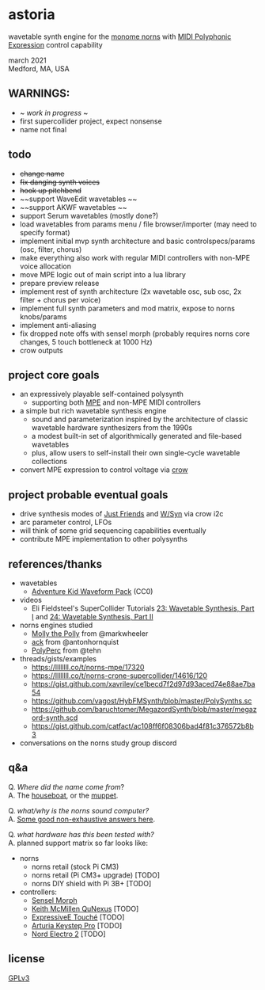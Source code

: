 astoria
=========

wavetable synth engine for the [monome norns](https://monome.org/norns/) with [MIDI Polyphonic Expression](https://d30pueezughrda.cloudfront.net/campaigns/mpe/mpespec.pdf) control capability

march 2021<br>
Medford, MA, USA

## WARNINGS:

* ~ *work in progress* ~
* first supercollider project, expect nonsense
* name not final

## todo

* ~~change name~~
* ~~fix danging synth voices~~
* ~~hook up pitchbend~~
* ~~support WaveEdit wavetables ~~
* ~~support AKWF wavetables ~~
* support Serum wavetables (mostly done?)
* load wavetables from params menu / file browser/importer (may need to specify format)
* implement initial mvp synth architecture and basic controlspecs/params (osc, filter, chorus)
* make everything also work with regular MIDI controllers with non-MPE voice allocation
* move MPE logic out of main script into a lua library
* prepare preview release
* implement rest of synth architecture (2x wavetable osc, sub osc, 2x filter + chorus per voice)
* implement full synth parameters and mod matrix, expose to norns knobs/params
* implement anti-aliasing
* fix dropped note offs with sensel morph (probably requires norns core changes, 5 touch bottleneck at 1000 Hz)
* crow outputs

## project core goals

* an expressively playable self-contained polysynth 
   * supporting both [MPE](https://d30pueezughrda.cloudfront.net/campaigns/mpe/mpespec.pdf) and non-MPE MIDI controllers
* a simple but rich wavetable synthesis engine
   * sound and parameterization inspired by the architecture of classic wavetable hardware synthesizers from the 1990s
   * a modest built-in set of algorithmically generated and file-based wavetables 
   * plus, allow users to self-install their own single-cycle wavetable collections
* convert MPE expression to control voltage via [crow]()

## project probable eventual goals

* drive synthesis modes of [Just Friends](https://www.whimsicalraps.com/products/just-friends) and [W/Syn](https://llllllll.co/t/mannequins-w-2-beta-testing/34091) via crow i2c
* arc parameter control, LFOs
* will think of some grid sequencing capabilities eventually
* contribute MPE implementation to other polysynths

## references/thanks

* wavetables
   * [Adventure Kid Waveform Pack](https://github.com/KristofferKarlAxelEkstrand/AKWF-FREE) (CC0)
* videos
    * Eli Fieldsteel's SuperCollider Tutorials [23: Wavetable Synthesis, Part I](https://youtu.be/8EK9sq_9gFI) and [24: Wavetable Synthesis, Part II](https://www.youtube.com/watch?v=7nrUBbmY1hE)
* norns engines studied 
   * [Molly the Polly](https://llllllll.co/t/molly-the-poly/21090) from @markwheeler 
   * [ack](https://github.com/antonhornquist/ack) from @antonhornquist
   * [PolyPerc](https://github.com/monome/norns/blob/8047a363a28759cd4fa2c94f3c7e4b78f01eec88/crone/classes/engines/CroneEngine_PolyPerc.sc) from @tehn
* threads/gists/examples
   * https://llllllll.co/t/norns-mpe/17320
   * https://llllllll.co/t/norns-crone-supercollider/14616/120
   * https://gist.github.com/xavriley/ce1becd7f2d97d93aced74e88ae7ba54
   * https://github.com/vagost/HybFMSynth/blob/master/PolySynths.sc
   * https://github.com/baruchtomer/MegazordSynth/blob/master/megazord-synth.scd
   * https://gist.github.com/catfact/ac108ff6f08306bad4f81c376572b8b3
* conversations on the norns study group discord

## q&a

Q. *Where did the name come from*?<br/>
A. The [houseboat](https://en.wikipedia.org/wiki/Astoria_(recording_studio)), or the [muppet](https://muppet.fandom.com/wiki/Astoria).

Q. *what/why is the norns sound computer?*<br/>
A. [Some good non-exhaustive answers here](https://github.com/p3r7/awesome-monome-norns#what--why-is-norns).

Q. *what hardware has this been tested with?*<br/>
A. planned support matrix so far looks like:
   * norns
      * norns retail (stock Pi CM3)
      * norns retail (Pi CM3+ upgrade) [TODO]
      * norns DIY shield with Pi 3B+ [TODO]
   * controllers:
      * [Sensel Morph](https://morph.sensel.com)
      * [Keith McMillen QuNexus](https://www.keithmcmillen.com/products/qunexus/) [TODO]
      * [ExpressiveE Touché](https://www.expressivee.com/1-touche) [TODO]
      * [Arturia Keystep Pro](https://www.arturia.com/products/hybrid-synths/keystep-pro/overview) [TODO]
      * [Nord Electro 2](https://www.nordkeyboards.com/products/nord-electro-2) [TODO]

## license

[GPLv3](LICENSE.txt)
